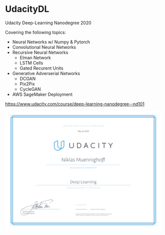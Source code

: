 # UdacityDL
Udacity Deep-Learning Nanodegree 2020


Covering the following topics:

- Neural Networks w/ Numpy & Pytorch
- Convolutional Neural Networks
- Recursive Neural Networks
  - Elman Network
  - LSTM Cells
  - Gated Recurent Units
- Generative Adverserial Networks
  - DCGAN
  - Pix2Pix
  - CycleGAN
- AWS SageMaker Deployment


https://www.udacity.com/course/deep-learning-nanodegree--nd101



![](certificate/Cert_UD_DL_NM.png)
